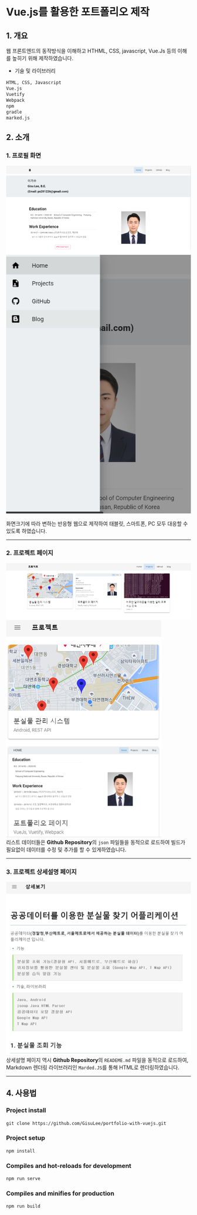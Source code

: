 Vue.js를 활용한 포트폴리오 제작
=======================
## 1. 개요   
웹 프론트엔드의 동작방식을 이해하고 HTHML, CSS, javascript, Vue.Js 등의 이해를 높히기 위해 제작하였습니다.
- 기술 및 라이브러리
```
HTML, CSS, Javascript
Vue.js
Vuetify
Webpack
npm 
gradle
marked.js
```

## 2. 소개   
### 1. 프로필 화면   
![ScreenShoot](https://raw.githubusercontent.com/GisuLee/portfolio-with-vuejs/master/main_pc.png)     
![ScreenShoot](https://raw.githubusercontent.com/GisuLee/portfolio-with-vuejs/master/main_m.png)   

화면크기에 따라 변하는 반응형 웹으로 제작하여 태블릿, 스마트폰, PC 모두 대응할 수 있도록 하였습니다.

---------------------------------

### 2. 프로젝트 페이지
![ScreenShoot](https://raw.githubusercontent.com/GisuLee/portfolio-with-vuejs/master/list_pc.png)     
![ScreenShoot](https://raw.githubusercontent.com/GisuLee/portfolio-with-vuejs/master/list_m.png)    
리스트 데이터들은 <strong>Github Repository</strong>의 <code>json</code> 파일들을 동적으로 로드하여 빌드가 필요없이 데이터를 수정 및 추가를 할 수 있게하였습니다.

---------------------------------

### 3. 프로젝트 상세설명 페이지
![ScreenShoot](https://raw.githubusercontent.com/GisuLee/portfolio-with-vuejs/master/detail.png)     
상세설명 페이지 역시 <strong>Github Repository</strong>의 <code>READEME.md</code> 파일을 동적으로 로드하여, Markdown 렌더링 라이브러리인 <code>Marded.JS</code>를 통해 HTML로 렌더링하였습니다.

---------------

## 4. 사용법   
### Project install
```
git clone https://github.com/GisuLee/portfolio-with-vuejs.git 
```
### Project setup
```
npm install
```

### Compiles and hot-reloads for development
```
npm run serve
```

### Compiles and minifies for production
```
npm run build
```
